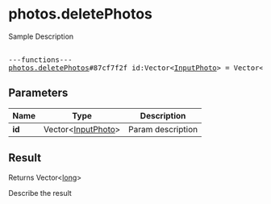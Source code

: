 # photos.deletePhotos

Sample Description

<pre>

---functions---
<a href="../method/photos.deletePhotos.md">photos.deletePhotos</a>#87cf7f2f id:Vector&lt;<a href="../type/InputPhoto.md">InputPhoto</a>&gt; = Vector&lt;<a href="../type/long.md">long</a>&gt;;
</pre>

## Parameters

| Name | Type | Description |
|------|:----:|-------------|
| **id** | Vector&lt;<a href="../type/InputPhoto.md">InputPhoto</a>&gt; | Param description |

## Result

Returns Vector&lt;<a href="../type/long.md">long</a>&gt;

Describe the result

